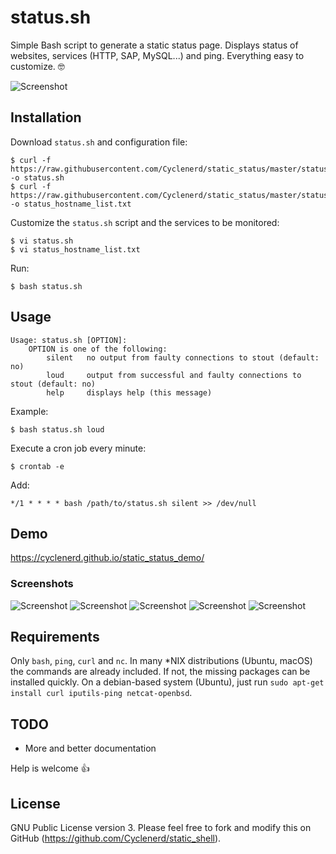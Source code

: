 # status.sh

Simple Bash script to generate a static status page. Displays status of websites, services (HTTP, SAP, MySQL...) and ping. Everything easy to customize. 🤓

![Screenshot](https://www.nkn-it.de/static_status/Status-Page-Past-Incidents.jpg)

## Installation

Download `status.sh` and configuration file:

	$ curl -f https://raw.githubusercontent.com/Cyclenerd/static_status/master/status.sh -o status.sh
	$ curl -f https://raw.githubusercontent.com/Cyclenerd/static_status/master/status_hostname_list.txt -o status_hostname_list.txt

Customize the `status.sh` script and the services to be monitored:

	$ vi status.sh
	$ vi status_hostname_list.txt

Run:

	$ bash status.sh

## Usage

	Usage: status.sh [OPTION]:
		OPTION is one of the following:
			silent	 no output from faulty connections to stout (default: no)
			loud	 output from successful and faulty connections to stout (default: no)
			help	 displays help (this message)

Example:

	$ bash status.sh loud

Execute a cron job every minute:

	$ crontab -e

Add:

	*/1 * * * * bash /path/to/status.sh silent >> /dev/null


## Demo

https://cyclenerd.github.io/static_status_demo/

### Screenshots

![Screenshot](https://www.nkn-it.de/static_status/Status-Page-Maintenance.jpg)
![Screenshot](https://www.nkn-it.de/static_status/Status-Page-OK.jpg)
![Screenshot](https://www.nkn-it.de/static_status/Status-Page-Outage.jpg)
![Screenshot](https://www.nkn-it.de/static_status/Status-Page-Major_Outage.jpg)
![Screenshot](https://www.nkn-it.de/static_status/Status-Page-Past-Incidents.jpg)

## Requirements

Only `bash`, `ping`, `curl` and `nc`. In many *NIX distributions (Ubuntu, macOS) the commands are already included.
If not, the missing packages can be installed quickly.
On a debian-based system (Ubuntu), just run `sudo apt-get install curl iputils-ping netcat-openbsd`.

## TODO

* More and better documentation

Help is welcome 👍


## License

GNU Public License version 3.
Please feel free to fork and modify this on GitHub (https://github.com/Cyclenerd/static_shell).